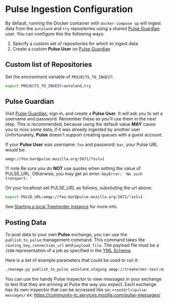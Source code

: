# Pulse Ingestion Configuration

By default, running the Docker container with `docker-compose up` will ingest data
from the `autoland` and `try` repositories using a shared [Pulse Guardian] user.  You can configure this the following ways:

1. Specify a custom set of repositories for which to ingest data
2. Create a custom **Pulse User** on [Pulse Guardian]

## Custom list of Repositories

Set the environment variable of `PROJECTS_TO_INGEST`:

```bash
export PROJECTS_TO_INGEST=autoland,try
```

## Pulse Guardian

Visit [Pulse Guardian], sign in, and create a **Pulse User**. It will ask you to set a
username and password. Remember these as you'll use them in the next step.
This is recommended, because using the default value **MAY** cause you to miss some data,
if it was already ingested by another user  Unfortunately, **Pulse** doesn't support creating
queues with a guest account.

If your **Pulse User** was username: `foo` and password: `bar`, your Pulse URL
would be:

`amqp://foo:bar@pulse.mozilla.org:5671/?ssl=1`

<!-- prettier-ignore -->
!!! note
    Be sure you do **NOT** use quotes when setting the value of PULSE_URL.  Otherwise, you may get an
    error: ``KeyError: 'No such transport: '``

On your localhost set PULSE_URL as follows, subsituting the url above:

```bash
export PULSE_URL=amqp://foo:bar@pulse.mozilla.org:5671/?ssl=1
```

See [Starting a local Treeherder instance] for more info.

[starting a local treeherder instance]: installation.md#starting-a-local-treeherder-instance

## Posting Data

To post data to your own **Pulse** exchange, you can use the `publish_to_pulse`
management command. This command takes the `routing_key`, `connection_url`
and `payload_file`. The payload file must be a `JSON` representation of
a job as specified in the [YML Schema].

Here is a set of example parameters that could be used to run it:

```bash
./manage.py publish_to_pulse autoland.staging amqp://treeherder-test:mypassword@pulse.mozilla.org:5672/ ./scratch/test_job.json
```

You can use the handy Pulse Inspector to view messages in your exchange to
test that they are arriving at Pulse the way you expect. Each exchange has its
own inspector that can be accessed like so: `<rootUrl>/pulse-messages/`
ex: <https://community-tc.services.mozilla.com/pulse-messages/>

[pulse guardian]: https://pulseguardian.mozilla.org/whats_pulse
[yml schema]: https://github.com/mozilla/treeherder/blob/master/schemas/pulse-job.yml
